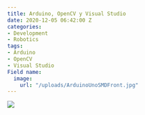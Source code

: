 ```yaml
---
title: Arduino, OpenCV y Visual Studio
date: 2020-12-05 06:42:00 Z
categories:
- Development
- Robotics
tags:
- Arduino
- OpenCV
- Visual Studio
Field name:
  image:
    url: "/uploads/ArduinoUnoSMDFront.jpg"
---
```


<div>
    <img src="https://greentwip.xyz/images/greentwiphq.jpg"/>
    <script>
        $(function() {
            console.log('dom ready');
            $("meta[name='twitter:card']").attr('content', 'summary_large_image')
            $("meta[name='twitter:image']").attr('content', 'https://greentwip.xyz/uploads/ArduinoUnoSMDFront.jpg')

        });
    </script>
</div>

